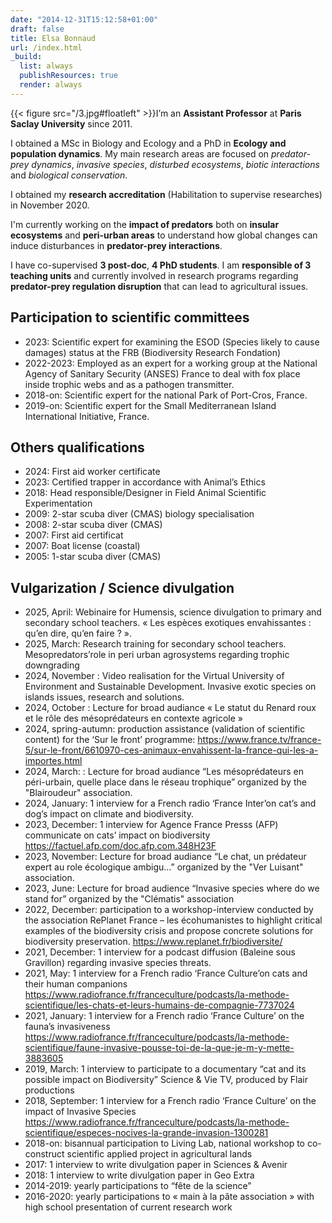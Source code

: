 ```yaml
---
date: "2014-12-31T15:12:58+01:00"
draft: false
title: Elsa Bonnaud
url: /index.html
_build:
  list: always
  publishResources: true
  render: always
---
```



{{< figure src="/3.jpg#floatleft" >}}I’m an **Assistant Professor** at **Paris Saclay University** since 2011.

I obtained a MSc in Biology and Ecology and a PhD in **Ecology and population dynamics**. My main research areas are focused on *predator-prey dynamics*, *invasive species*, *disturbed ecosystems*, *biotic interactions* and *biological conservation*.
</div>

I obtained my **research accreditation** (Habilitation to supervise researches) in November 2020.

I'm currently working on the **impact of predators** both on **insular ecosystems** and **peri-urban areas** to understand how global changes can induce disturbances in **predator-prey interactions**.

I have co-supervised **3 post-doc**, **4 PhD students**. I am **responsible of 3 teaching units** and currently involved in  research programs regarding **predator-prey regulation disruption** that can lead to agricultural issues.

## Participation to scientific committees

* 2023: Scientific expert for examining the ESOD (Species likely to cause damages) status at the FRB (Biodiversity Research Fondation)
* 2022-2023: Employed as an expert for a working group at the National Agency of Sanitary Security (ANSES) France to deal with fox place inside trophic webs and as a pathogen transmitter.
* 2018-on: Scientific expert for the national Park of Port-Cros, France.
* 2019-on: Scientific expert for the Small Mediterranean Island International Initiative, France.

## Others qualifications

* 2024: First aid worker certificate
* 2023: Certified trapper in accordance with Animal’s Ethics
* 2018: Head responsible/Designer in Field Animal Scientific Experimentation
* 2009: 2-star scuba diver (CMAS) biology specialisation
* 2008: 2-star scuba diver (CMAS)
* 2007: First aid certificat
* 2007: Boat license (coastal)
* 2005: 1-star scuba diver (CMAS)

## Vulgarization / Science divulgation

* 2025, April: Webinaire for Humensis, science divulgation to primary and secondary school teachers. « Les espèces exotiques envahissantes : qu’en dire, qu’en faire ? ».
* 2025, March: Research training for secondary school teachers. Mesopredators’role in peri urban agrosystems regarding trophic downgrading
* 2024, November : Video realisation for the Virtual University of Environment and Sustainable Development. Invasive exotic species on islands issues, research and solutions.
* 2024, October : Lecture for broad audiance « Le statut du Renard roux et le rôle des mésoprédateurs en contexte agricole »
* 2024, spring-autumn: production assistance (validation of scientific content) for the ‘Sur le front’ programme: <https://www.france.tv/france-5/sur-le-front/6610970-ces-animaux-envahissent-la-france-qui-les-a-importes.html>
* 2024, March: : Lecture for broad audiance “Les mésoprédateurs en péri-urbain, quelle place dans le réseau trophique” organized by the "Blairoudeur" association.
* 2024, January: 1 interview for a French radio ‘France Inter’on cat’s and dog’s impact on climate and biodiversity.
* 2023, December: 1 interview for Agence France Presss (AFP) communicate on cats’ impact on biodiversity <https://factuel.afp.com/doc.afp.com.348H23F>
* 2023, November: Lecture for broad audiance “Le chat, un prédateur expert au role écologique ambigu…” organized by the "Ver Luisant" association.
* 2023, June: Lecture for broad audience “Invasive species where do we stand for” organized by the "Clématis" association
* 2022, December: participation to a workshop-interview conducted by the association RePlanet France – les écohumanistes to highlight critical examples of the biodiversity crisis and propose concrete solutions for biodiversity preservation. <https://www.replanet.fr/biodiversite/>
* 2021, December: 1 interview for a podcast diffusion (Baleine sous Gravillon) regarding invasive species threats.
* 2021, May: 1 interview for a French radio ‘France Culture’on cats and their human companions
<https://www.radiofrance.fr/franceculture/podcasts/la-methode-scientifique/les-chats-et-leurs-humains-de-compagnie-7737024>
* 2021, January: 1 interview for a French radio ‘France Culture’ on the fauna’s invasiveness
<https://www.radiofrance.fr/franceculture/podcasts/la-methode-scientifique/faune-invasive-pousse-toi-de-la-que-je-m-y-mette-3883605>
* 2019, March: 1 interview to participate to a documentary “cat and its possible impact on Biodiversity” Science & Vie TV, produced by Flair productions
* 2018, September: 1 interview for a French radio ‘France Culture’ on the impact of Invasive Species
<https://www.radiofrance.fr/franceculture/podcasts/la-methode-scientifique/especes-nocives-la-grande-invasion-1300281>
* 2018-on: bisannual participation to Living Lab, national workshop to co-construct scientific applied project in agricultural lands
* 2017: 1 interview to write divulgation paper in Sciences & Avenir
* 2018: 1 interview to write divulgation paper in Geo Extra
* 2014-2019: yearly participations to “fête de la science”
* 2016-2020: yearly participations to « main à la pâte association » with high school presentation of current research work
